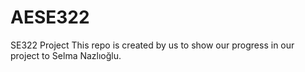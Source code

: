 # AESE322
SE322 Project
This repo is created by us to show our progress in our project to Selma Nazlıoğlu.
